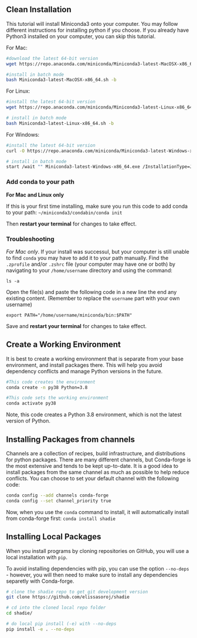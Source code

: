 ## Clean Installation
This tutorial will install Miniconda3 onto your computer. You may follow different instructions for installing python if you choose. If you already have Python3 installed on your computer, you can skip this tutorial. 

For Mac:
```zsh
#download the latest 64-bit version
wget https://repo.anaconda.com/miniconda/Miniconda3-latest-MacOSX-x86_64.sh

#install in batch mode
bash Miniconda3-latest-MacOSX-x86_64.sh -b 
```

For Linux:
```bash
#install the latest 64-bit version
wget https://repo.anaconda.com/miniconda/Miniconda3-latest-Linux-x86_64.sh

# install in batch mode
bash Miniconda3-latest-Linux-x86_64.sh -b 
```

For Windows:
```bash
#install the latest 64-bit version
curl -O https://repo.anaconda.com/miniconda/Miniconda3-latest-Windows-x86_64.exe

# install in batch mode
start /wait "" Miniconda3-latest-Windows-x86_64.exe /InstallationType=JustMe /RegisterPython=0 /S /D=%UserProfile%\Miniconda3
```

### Add conda to your path
**For Mac and Linux only**

If this is your first time installing, make sure you run this code to add conda to your path:
```~/miniconda3/condabin/conda init```

Then **restart your terminal** for changes to take effect. 


### Troubleshooting

*For Mac only*. If your install was successul, but your computer is still unable to find `conda` you may have to add it to your path manually. Find the `.zprofile` and/or `.zshrc` file (your computer may have one or both) by navigating to your `/home/username` directory and using the command:
```
ls -a
```

Open the file(s) and paste the following code in a new line the end any existing content. (Remember to replace the `username` part with your own username)
```
export PATH="/home/username/miniconda/bin:$PATH"
```

Save and **restart your terminal** for changes to take effect. 


## Create a Working Environment
It is best to create a working environment that is separate from your base environment, and install packages there. This will help you avoid dependency conflicts and manage Python versions in the future. 

```zsh
#This code creates the environment
conda create -n py38 Python=3.8

#This code sets the working environment
conda activate py38
```
Note, this code creates a Python 3.8 environment, which is not the latest version of Python. 


## Installing Packages from channels
Channels are a collection of recipes, build infrastructure, and distributions for python packages. There are many different channels, but Conda-forge is the most extensive and tends to be kept up-to-date. It is a good idea to install packages from the same channel as much as possible to help reduce conflicts. You can choose to set your default channel with the following code: 
```bash
conda config --add channels conda-forge
conda config --set channel_priority true
```

Now, when you use the `conda` command to install, it will automatically install from conda-forge first:
`conda install shadie` 


## Installing Local Packages
When you install programs by cloning repositories on GitHub, you will use a local installation with `pip`.

To avoid installing dependencies with pip, you can use the option `--no-deps` - however, you will then need to make sure to install any dependencies separetly with Conda-forge. 

```zsh
# clone the shadie repo to get git development version
git clone https://github.com/elissasoroj/shadie

# cd into the cloned local repo folder
cd shadie/

# do local pip install (-e) with --no-deps 
pip install -e . --no-deps
```